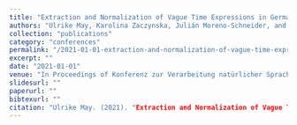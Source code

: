 ```yaml
---
title: "Extraction and Normalization of Vague Time Expressions in German."
authors: "Ulrike May, Karolina Zaczynska, Julián Moreno-Schneider, and Georg Rehm."
collection: "publications"
category: "conferences"
permalink: "/2021-01-01-extraction-and-normalization-of-vague-time-expressions-in-german"
excerpt: ""
date: "2021-01-01"
venue: "In Proceedings of Konferenz zur Verarbeitung natürlicher Sprache (KONVENS 2021), Düsseldorf, Germany, 9 2021. 6-9 September 2021."
slidesurl: ""
paperurl: ""
bibtexurl: ""
citation: "Ulrike May. (2021). "Extraction and Normalization of Vague Time Expressions in German.." *In Proceedings of Konferenz zur Verarbeitung natürlicher Sprache (KONVENS 2021), Düsseldorf, Germany, 9 2021. 6-9 September 2021.*."
---
```


